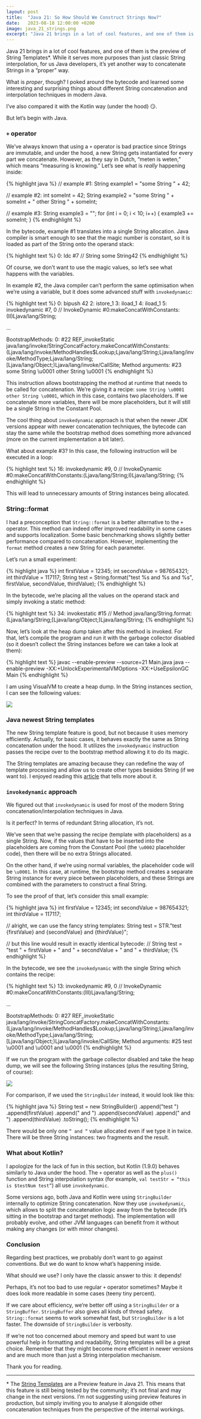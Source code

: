 ```yaml
---
layout: post
title:  "Java 21: So How Should We Construct Strings Now?"
date:   2023-08-18 12:00:00 +0200
image: java_21_strings.png
excerpt: "Java 21 brings in a lot of cool features, and one of them is the preview of String Templates*. While it serves more purposes than just classic String interpolation, for us Java developers, it’s yet another way to concatenate Strings in a “proper” way..."
---
```

Java 21 brings in a lot of cool features, and one of them is the preview of String Templates*. 
While it serves more purposes than just classic String interpolation, for us Java developers, 
it’s yet another way to concatenate Strings in a “proper” way.

What is _proper_, though? I poked around the bytecode and learned some interesting and surprising things 
about different String concatenation and interpolation techniques in modern Java.

I’ve also compared it with the Kotlin way (under the hood) 😏.

But let’s begin with Java.

### `+` operator
We’ve always known that using a `+` operator is bad practice since Strings are immutable, and under the hood, 
a new String gets instantiated for every part we concatenate. However, as they say in Dutch, “meten is weten,” 
which means “measuring is knowing.” Let’s see what is _really_ happening inside:

{% highlight java %}
// example #1:
String example1 = "some String " + 42;

// example #2:
int someInt = 42;
String example2 = "some String " + someInt + " other String " + someInt;

// example #3:
String example3 = "";
for (int i = 0; i < 10; i++) {
    example3 += someInt;
}
{% endhighlight %}

In the bytecode, example #1 translates into a single String allocation. Java compiler is smart enough to see that the magic number is constant, so it is loaded as part of the String onto the operand stack:

{% highlight text %}
0: ldc     #7  // String some String42
{% endhighlight %}

Of course, we don’t want to use the magic values, so let’s see what happens with the variables.

In example #2, the Java compiler can’t perform the same optimisation when we’re using a variable, 
but it does some advanced stuff with `invokedynamic`:

{% highlight text %}
0: bipush        42
2: istore_1
3: iload_1
4: iload_1
5: invokedynamic #7,  0  // InvokeDynamic #0:makeConcatWithConstants:(II)Ljava/lang/String;

...

BootstrapMethods:
0: #22 REF_invokeStatic java/lang/invoke/StringConcatFactory.makeConcatWithConstants:(Ljava/lang/invoke/MethodHandles$Lookup;Ljava/lang/String;Ljava/lang/invoke/MethodType;Ljava/lang/String;[Ljava/lang/Object;)Ljava/lang/invoke/CallSite;
Method arguments:
#23 some String \u0001 other String \u0001
{% endhighlight %}

This instruction allows bootstrapping the method at runtime that needs to be called for concatenation. 
We’re giving it a recipe: `some String \u0001 other String \u0001`, which in this case, contains two placeholders. 
If we concatenate more variables, there will be more placeholders, but it will still be a single String in the 
Constant Pool.

The cool thing about `invokedynamic` approach is that when the newer JDK versions appear with newer concatenation 
techniques, the bytecode can stay the same while the bootstrap method does something more advanced 
(more on the current implementation a bit later).

What about example #3? In this case, the following instruction will be executed in a loop:

{% highlight text %}
16: invokedynamic #9,  0  // InvokeDynamic #0:makeConcatWithConstants:(Ljava/lang/String;I)Ljava/lang/String;
{% endhighlight %}

This will lead to unnecessary amounts of String instances being allocated.

### String::format
I had a preconception that `String::format` is a better alternative to the `+` operator. 
This method can indeed offer improved readability in some cases and supports localization. 
Some basic benchmarking shows slightly better performance compared to concatenation. However, 
implementing the `format` method creates a new String for each parameter.

Let’s run a small experiment:

{% highlight java %}
int firstValue = 12345;
int secondValue = 987654321;
int thirdValue = 117117;
String test = String.format("test %s and %s and %s", firstValue, secondValue, thirdValue);
{% endhighlight %}

In the bytecode, we’re placing all the values on the operand stack and simply invoking a static method:

{% highlight text %}
34: invokestatic  #15  // Method java/lang/String.format:(Ljava/lang/String;[Ljava/lang/Object;)Ljava/lang/String;
{% endhighlight %}

Now, let’s look at the heap dump taken after this method is invoked. 
For that, let’s compile the program and run it with the garbage collector disabled 
(so it doesn’t collect the String instances before we can take a look at them):

{% highlight text %}
javac --enable-preview --source=21 Main.java
java --enable-preview -XX:+UnlockExperimentalVMOptions -XX:+UseEpsilonGC Main
{% endhighlight %}

I am using VisualVM to create a heap dump. In the String instances section, I can see the following values:

![](/assets/images/concat_strings/screenshot_1.png)

### Java newest String templates
The new String template feature is good, but not because it uses memory efficiently. 
Actually, for basic cases, it behaves exactly the same as String concatenation under the hood. 
It utilizes the `invokedynamic` instruction passes the recipe over to the bootstrap method allowing it to do its magic.

The String templates are amazing because they can redefine the way of template processing and allow us 
to create other types besides String (if we want to). I enjoyed reading this [article][article] 
that tells more about it.

### `invokedynamic` approach

We figured out that `invokedynamic` is used for most of the modern String concatenation/interpolation 
techniques in Java.

Is it perfect? In terms of redundant String allocation, it’s not.

We’ve seen that we’re passing the recipe (template with placeholders) as a single String. 
Now, if the values that have to be inserted into the placeholders are coming from the Constant Pool 
(the `\u0002` placeholder code), then there will be no extra Strings allocated.

On the other hand, if we’re using normal variables, the placeholder code will be `\u0001`. 
In this case, at runtime, the bootstrap method creates a separate String instance for every 
piece between placeholders, and these Strings are combined with the parameters to construct a final String.

To see the proof of that, let’s consider this small example:

{% highlight java %}
int firstValue = 12345;
int secondValue = 987654321;
int thirdValue = 117117;

// alright, we can use the fancy string templates:
String test = STR."test \{firstValue} and \{secondValue} and \{thirdValue}";

// but this line would result in exactly identical bytecode:
// String test = "test " + firstValue + " and " + secondValue + " and " + thirdValue;
{% endhighlight %}

In the bytecode, we see the `invokedynamic` with the single String which contains the recipe:

{% highlight text %}
13: invokedynamic #9,  0  // InvokeDynamic #0:makeConcatWithConstants:(III)Ljava/lang/String;

...

BootstrapMethods:
    0: #27 REF_invokeStatic java/lang/invoke/StringConcatFactory.makeConcatWithConstants:(Ljava/lang/invoke/MethodHandles$Lookup;Ljava/lang/String;Ljava/lang/invoke/MethodType;Ljava/lang/String;[Ljava/lang/Object;)Ljava/lang/invoke/CallSite;
        Method arguments:
            #25 test \u0001 and \u0001 and \u0001
{% endhighlight %}

If we run the program with the garbage collector disabled and take the heap dump, we will see the following String 
instances (plus the resulting String, of course):

![](/assets/images/concat_strings/screenshot_2.png)

For comparison, if we used the `StringBuilder` instead, it would look like this:

{% highlight java %}
String test = new StringBuilder()
    .append("test ")
    .append(firstValue)
    .append(" and ")
    .append(secondValue)
    .append(" and ")
    .append(thirdValue)
    .toString();
{% endhighlight %}

There would be only one `“ and “` value allocated even if we type it in twice. 
There will be three String instances: two fragments and the result.

### What about Kotlin?
I apologize for the lack of fun in this section, but Kotlin (1.9.0) behaves similarly to Java under the hood. 
The `+` operator as well as the `plus()` function and String interpolation syntax (for example, 
`val testStr = “this is $testNum test”`) all use `invokedynamic`.

Some versions ago, both Java and Kotlin were using `StringBuilder` internally to optimize String concatenation. 
Now they use `invokedynamic`, which allows to split the concatenation logic away from the bytecode 
(it’s sitting in the bootstrap and target methods). The implementation will probably evolve, and other 
JVM languages can benefit from it without making any changes (or with minor changes).

### Conclusion
Regarding best practices, we probably don’t want to go against conventions. But we do want to know what’s 
happening inside.

What should we use? I only have the classic answer to this: it depends!

Perhaps, it’s not too bad to use regular `+` operator sometimes? Maybe it does look more readable 
in some cases (teeny tiny percent).

If we care about efficiency, we‘re better off using a `StringBuilder` or a `StringBuffer`. 
`StringBuffer` also gives all kinds of thread safety. `String::format` seems to work somewhat fast,
but `StringBuilder` is a lot faster. The downside of `StringBuilder` is verbosity.

If we’re not too concerned about memory and speed but want to use powerful help in formatting and readability, 
String templates will be a great choice. Remember that they might become more efficient in newer versions 
and are much more than just a String interpolation mechanism.

Thank you for reading.

-----

\* The [String Templates][string-templates] are a Preview feature in Java 21. 
This means that this feature is still being tested by the community; it’s not final and may 
change in the next versions. I’m not suggesting using preview features in production, but simply 
inviting you to analyse it alongside other concatenation techniques from the perspective of the internal workings.


[article]: https://medium.com/@benweidig/looking-at-java-21-string-templates-17d9f655e7f3
[string-templates]: https://openjdk.org/jeps/430